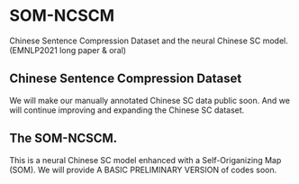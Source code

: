 # SOM-NCSCM
Chinese Sentence Compression Dataset and the neural Chinese SC model. (EMNLP2021 long paper & oral)

## Chinese Sentence Compression Dataset
We will make our manually annotated Chinese SC data public soon.
And we will continue improving and expanding the Chinese SC dataset.

## The SOM-NCSCM.
This is a neural Chinese SC model enhanced with a Self-Origanizing Map (SOM).
We will provide A BASIC PRELIMINARY VERSION of codes soon.
